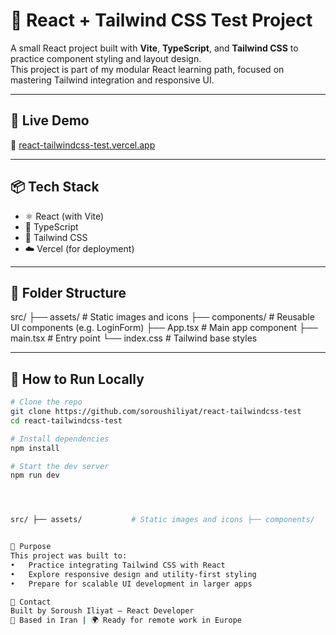 # 🎨 React + Tailwind CSS Test Project

A small React project built with **Vite**, **TypeScript**, and **Tailwind CSS** to practice component styling and layout design.  
This project is part of my modular React learning path, focused on mastering Tailwind integration and responsive UI.

---

## 🚀 Live Demo

🔗 [react-tailwindcss-test.vercel.app](https://react-tailwindcss-test.vercel.app)

---

## 📦 Tech Stack

- ⚛️ React (with Vite)
- 🧩 TypeScript
- 🎨 Tailwind CSS
- ☁️ Vercel (for deployment)

---

## 📁 Folder Structure

src/ ├── assets/           # Static images and icons ├── components/       # Reusable UI components (e.g. LoginForm) ├── App.tsx           # Main app component ├── main.tsx          # Entry point └── index.css         # Tailwind base styles


---

## 🧪 How to Run Locally

```bash
# Clone the repo
git clone https://github.com/soroushiliyat/react-tailwindcss-test
cd react-tailwindcss-test

# Install dependencies
npm install

# Start the dev server
npm run dev




src/ ├── assets/           # Static images and icons ├── components/       # Reusable UI components (e.g. LoginForm) ├── App.tsx           # Main app component ├── main.tsx          # Entry point └── index.css         # Tailwind base styles


🎯 Purpose
This project was built to:
• 	Practice integrating Tailwind CSS with React
• 	Explore responsive design and utility-first styling
• 	Prepare for scalable UI development in larger apps

📧 Contact
Built by Soroush Iliyat – React Developer
📍 Based in Iran | 🌍 Ready for remote work in Europe
